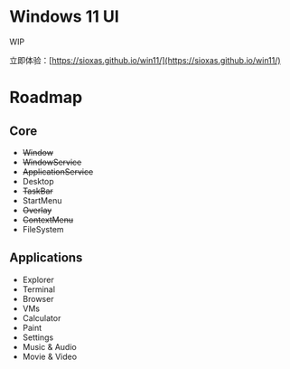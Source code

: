 # Windows 11 UI
WIP

立即体验：[https://sioxas.github.io/win11/](https://sioxas.github.io/win11/)

# Roadmap

## Core
- ~~Window~~
- ~~WindowService~~
- ~~ApplicationService~~
- Desktop
- ~~TaskBar~~
- StartMenu
- ~~Overlay~~
- ~~ContextMenu~~
- FileSystem

## Applications
- Explorer
- Terminal
- Browser
- VMs
- Calculator
- Paint
- Settings
- Music & Audio
- Movie & Video
